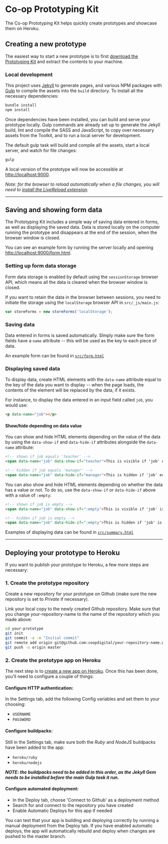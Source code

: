 # Co-op Prototyping Kit

The Co-op Prototyping Kit helps quickly create prototypes and showcase them on Heroku.

## Creating a new prototype

The easiest way to start a new prototype is to first [download the Prototyping Kit](https://github.com/coopdigital/coop-prototyping-kit/releases/latest) and extract the contents to your machine.

### Local development

This project uses [Jekyll](http://jekyllrb.com/) to generate pages, and various NPM packages with [Gulp](http://gulpjs.com/) to compile the assets into the `build` directory. To install all the necessary dependencies:

```sh
bundle install
npm install
```

Once dependencies have been installed, you can build and serve your prototype locally. Gulp commands are already set up to generate the Jekyll build, lint and compile the SASS and JavaScript, to copy over necessary assets from the Toolkit, and to run a local server for development.

The default gulp task will build and compile all the assets, start a local server, and watch for file changes:

```sh
gulp
```

A local version of the prototype will now be accessible at <http://localhost:9000>.

_Note: for the browser to reload automatically when a file changes, you will need to [install the LiveReload extension](http://livereload.com/extensions/)._

---

## Saving and showing form data

The Prototyping Kit includes a simple way of saving data entered in forms, as well as displaying the saved data. Data is stored locally on the computer running the prototype and disappears at the end of the session, when the browser window is closed.

You can see an example form by running the server locally and opening <http://localhost:9000/form.html>.

### Setting up form data storage

Form data storage is enabled by default using the `sessionStorage` browser API, which means all the data is cleared when the browser window is closed.

If you want to retain the data in the browser between sessions, you need to initiate the storage using the `localStorage` browser API in `src/_js/main.js`:

```js
var storeForms = new storeForms('localStorage');
```

### Saving data

Data entered in forms is saved automatically. SImply make sure the form fields have a `name` attribute -- this will be used as the key to each piece of data.

An example form can be found in [`src/form.html`](https://github.com/coopdigital/coop-prototyping-kit/blob/master/src/form.html)

### Displaying saved data

To display data, create HTML elements with the `data-name` attribute equal to the key of the data you want to display -- when the page loads, the contents of the element will be replaced by the data, if it exists.

For instance, to display the data entered in an input field called `job`, you would use:

```html
<p data-name="job"></p>
```

#### Show/hide depending on data value

You can show and hide HTML elements depending on the value of the data by using the `data-show-if` and `data-hide-if` attributes alongside the `data-name` attribute:

```html
<!-- shown if job equals 'teacher' -->
<span data-name="job" data-show-if="teacher">This is visible if 'job' equals 'teacher'</span>

<!-- hidden if job equals 'manager' -->
<span data-name="job" data-hide-if="manager">This is hidden if 'job' equals 'manager'</span>
```

You can also show and hide HTML elements depending on whether the data has a value or not. To do so, use the `data-show-if` or `data-hide-if` above with a value of `:empty`:

```html
<!-- shown if job is empty -->
<span data-name="job" data-show-if=":empty">This is visible if 'job' is empty.</span>

<!-- hidden if job is empty -->
<span data-name="job" data-hide-if=":empty">This is hidden if 'job' is empty.</span>
```


Examples of displaying data can be found in [`src/summary.html`](https://github.com/coopdigital/coop-prototyping-kit/blob/master/src/summary.html)

---

## Deploying your prototype to Heroku

If you want to publish your prototype to Heroku, a few more steps are necessary:

### 1. Create the prototype repository

Create a new repository for your prototype on Github (make sure the new repository is set to _Private_ if necessary).

Link your local copy to the newly created Github repository. Make sure that you change your-repository-name to the name of the repository which you made above:
```sh
cd your-prototype
git init
git commit -a -m "Initial commit"
git remote add origin git@github.com:coopdigital/your-repository-name.git
git push -u origin master
```

### 2. Create the prototype app on Heroku

The next step is to [create a new app on Heroku](https://dashboard.heroku.com/new). Once this has been done, you'll need to configure a couple of things:

#### Configure HTTP authentication:
In the Settings tab, add the following Config variables and set them to your choosing:
- `USERNAME`
- `PASSWORD`

#### Configure buildpacks:
Still in the Settings tab, make sure both the _Ruby_ and _NodeJS_ buildpacks have been added to the app:
- `heroku/ruby`
- `heroku/nodejs`

**_NOTE: the buildpacks need to be added in this order, as the Jekyll Gem needs to be installed before the main Gulp task it run._**

#### Configure automated deployment:
- In the Deploy tab, choose 'Connect to Github' as a deployment method
- Search for and connect to the repository you have created
- Enable Automatic Deploys for this app if needed

You can test that your app is building and deploying correctly by running a manual deployment from the Deploy tab. If you have enabled automatic deploys, the app will automatically rebuild and deploy when changes are pushed to the master branch.
